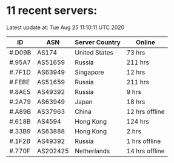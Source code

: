 # 11 recent servers:

Latest update at: Tue Aug 25 11:10:11 UTC 2020

| ID | ASN | Server Country | Online |
| -- | --- | -------------- | ------ |
| #.D09B | AS174 | United States | 73 hrs |
| #.95A7 | AS51659 | Russia | 211 hrs |
| #.7F1D | AS63949 | Singapore | 12 hrs |
| #.FEBE | AS51659 | Russia | 211 hrs |
| #.8AE5 | AS49392 | Russia | 9 hrs |
| #.2A79 | AS63949 | Japan | 18 hrs |
| #.A89B | AS37963 | China | 12 hrs offline |
| #.618B | AS4594 | Hong Kong | 124 hrs |
| #.33B9 | AS63888 | Hong Kong | 2 hrs |
| #.1F2B | AS49392 | Russia | 1 hrs offline |
| #.770F | AS202425 | Netherlands | 14 hrs offline |

